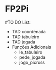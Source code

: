 # FP2Pi

#TO DO List:

* TAD coordenada
* TAD tabuleiro
* TAD jogada
* Funções Adicionais
   * le_tabuleiro
   * pede_jogada
   * jogo_picross
